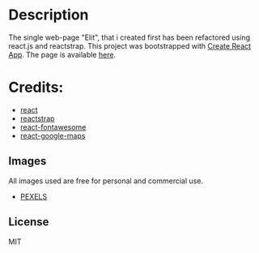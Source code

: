 # Description

The single web-page "Elit", that i created first has been refactored using react.js and reactstrap. This project was bootstrapped with [Create React App](https://github.com/facebookincubator/create-react-app). The page is available [here](https://nagiatzi.github.io/reactElite/).

# Credits:
* [react](https://reactjs.org/)
* [reactstrap](http://reactstrap.github.io/)
* [react-fontawesome](https://www.npmjs.com/package/react-fontawesome)
* [react-google-maps](https://github.com/tomchentw/react-google-maps)

## Images

All images used are free for personal and commercial use.
 * [PEXELS](https://www.pexels.com/)

License
----
MIT
